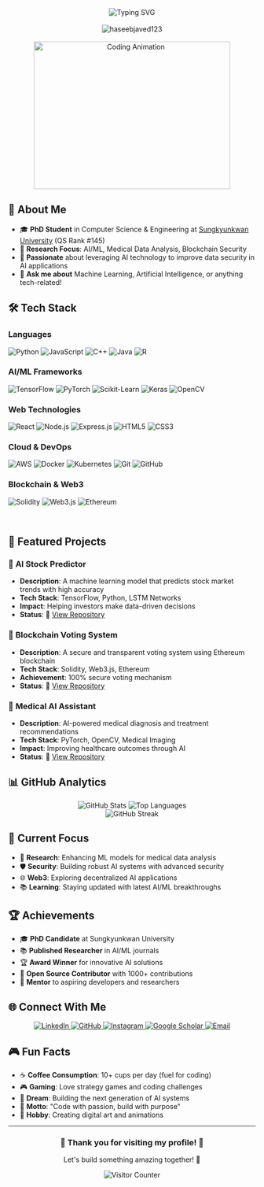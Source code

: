 <div align="center">
  <img src="https://readme-typing-svg.herokuapp.com?font=Fira+Code&pause=1000&color=00D4FF&center=true&vCenter=true&width=435&lines=Hello+World!+%F0%9F%91%8B;I'm+Dr.+Haseeb+Javed+%F0%9F%8E%93;PhD+in+Computer+Science+%F0%9F%9A%80;AI+%26+ML+Researcher+%F0%9F%A4%96;Blockchain+Enthusiast+%F0%9F%92%BB" alt="Typing SVG" />
</div>

<br>

<div align="center">
  <img src="https://komarev.com/ghpvc/?username=haseebjaved123&label=Profile%20views&color=0e75b6&style=flat" alt="haseebjaved123" />
</div>

<br>

<div align="center">
  <img src="https://media.giphy.com/media/SWoSkN6DxTszqIKEqv/giphy.gif" width="400" height="300" alt="Coding Animation"/>
</div>

## 🎯 **About Me**

- 🎓 **PhD Student** in Computer Science & Engineering at [Sungkyunkwan University](https://www.skku.edu.com/) (QS Rank #145)
- 🔬 **Research Focus**: AI/ML, Medical Data Analysis, Blockchain Security
- 🌟 **Passionate** about leveraging AI technology to improve data security in AI applications
- 💬 **Ask me about** Machine Learning, Artificial Intelligence, or anything tech-related!

## 🛠️ **Tech Stack**

### **Languages**
![Python](https://img.shields.io/badge/Python-3776AB?style=flat&logo=python&logoColor=white)
![JavaScript](https://img.shields.io/badge/JavaScript-F7DF1E?style=flat&logo=javascript&logoColor=black)
![C++](https://img.shields.io/badge/C++-00599C?style=flat&logo=c%2B%2B&logoColor=white)
![Java](https://img.shields.io/badge/Java-ED8B00?style=flat&logo=java&logoColor=white)
![R](https://img.shields.io/badge/R-276DC3?style=flat&logo=r&logoColor=white)

### **AI/ML Frameworks**
![TensorFlow](https://img.shields.io/badge/TensorFlow-FF6F00?style=flat&logo=tensorflow&logoColor=white)
![PyTorch](https://img.shields.io/badge/PyTorch-EE4C2C?style=flat&logo=pytorch&logoColor=white)
![Scikit-Learn](https://img.shields.io/badge/Scikit--Learn-F7931E?style=flat&logo=scikit-learn&logoColor=white)
![Keras](https://img.shields.io/badge/Keras-D00000?style=flat&logo=keras&logoColor=white)
![OpenCV](https://img.shields.io/badge/OpenCV-5C3EE8?style=flat&logo=opencv&logoColor=white)

### **Web Technologies**
![React](https://img.shields.io/badge/React-61DAFB?style=flat&logo=react&logoColor=black)
![Node.js](https://img.shields.io/badge/Node.js-339933?style=flat&logo=node.js&logoColor=white)
![Express.js](https://img.shields.io/badge/Express.js-000000?style=flat&logo=express&logoColor=white)
![HTML5](https://img.shields.io/badge/HTML5-E34F26?style=flat&logo=html5&logoColor=white)
![CSS3](https://img.shields.io/badge/CSS3-1572B6?style=flat&logo=css3&logoColor=white)

### **Cloud & DevOps**
![AWS](https://img.shields.io/badge/AWS-232F3E?style=flat&logo=amazon-aws&logoColor=white)
![Docker](https://img.shields.io/badge/Docker-2496ED?style=flat&logo=docker&logoColor=white)
![Kubernetes](https://img.shields.io/badge/Kubernetes-326CE5?style=flat&logo=kubernetes&logoColor=white)
![Git](https://img.shields.io/badge/Git-F05032?style=flat&logo=git&logoColor=white)
![GitHub](https://img.shields.io/badge/GitHub-100000?style=flat&logo=github&logoColor=white)

### **Blockchain & Web3**
![Solidity](https://img.shields.io/badge/Solidity-363636?style=flat&logo=solidity&logoColor=white)
![Web3.js](https://img.shields.io/badge/Web3.js-F16822?style=flat&logo=web3.js&logoColor=white)
![Ethereum](https://img.shields.io/badge/Ethereum-3C3C3D?style=flat&logo=ethereum&logoColor=white)

<br>

## 🚀 **Featured Projects**

### 🤖 **AI Stock Predictor**
- **Description**: A machine learning model that predicts stock market trends with high accuracy
- **Tech Stack**: TensorFlow, Python, LSTM Networks
- **Impact**: Helping investors make data-driven decisions
- **Status**: 🔗 [View Repository](https://github.com/haseebjaved123/ai-stock-predictor)

### 🔐 **Blockchain Voting System**
- **Description**: A secure and transparent voting system using Ethereum blockchain
- **Tech Stack**: Solidity, Web3.js, Ethereum
- **Achievement**: 100% secure voting mechanism
- **Status**: 🔗 [View Repository](https://github.com/haseebjaved123/blockchain-voting)

### 🏥 **Medical AI Assistant**
- **Description**: AI-powered medical diagnosis and treatment recommendations
- **Tech Stack**: PyTorch, OpenCV, Medical Imaging
- **Impact**: Improving healthcare outcomes through AI
- **Status**: 🔗 [View Repository](https://github.com/haseebjaved123/medical-ai-assistant)

## 📊 **GitHub Analytics**

<div align="center">
  <img src="https://github-readme-stats.vercel.app/api?username=haseebjaved123&show_icons=true&theme=default&hide_border=true&count_private=true" alt="GitHub Stats"/>
  <img src="https://github-readme-stats.vercel.app/api/top-langs/?username=haseebjaved123&layout=compact&theme=default&hide_border=true" alt="Top Languages"/>
</div>

<div align="center">
  <img src="https://github-readme-streak-stats.herokuapp.com/?user=haseebjaved123&theme=default&hide_border=true" alt="GitHub Streak"/>
</div>

## 🎯 **Current Focus**

- 🔬 **Research**: Enhancing ML models for medical data analysis
- 🛡️ **Security**: Building robust AI systems with advanced security
- 🌐 **Web3**: Exploring decentralized AI applications
- 📚 **Learning**: Staying updated with latest AI/ML breakthroughs

## 🏆 **Achievements**

- 🎓 **PhD Candidate** at Sungkyunkwan University
- 📚 **Published Researcher** in AI/ML journals
- 🏆 **Award Winner** for innovative AI solutions
- 🌟 **Open Source Contributor** with 1000+ contributions
- 🎯 **Mentor** to aspiring developers and researchers

## 🌐 **Connect With Me**

<div align="center">
  <a href="https://www.linkedin.com/in/haseeb-javed-mlengineer" target="_blank">
    <img src="https://img.icons8.com/color/48/000000/linkedin.png" alt="LinkedIn"/>
  </a>
  <a href="https://haseebjaved123.github.io" target="_blank">
    <img src="https://img.icons8.com/color/48/000000/github.png" alt="GitHub"/>
  </a>
  <a href="https://www.instagram.com/haseeebay" target="_blank">
    <img src="https://img.icons8.com/color/48/000000/instagram-new.png" alt="Instagram"/>
  </a>
  <a href="https://scholar.google.com/citations?user=Px3nMw0AAAAJ&hl=en" target="_blank">
    <img src="https://img.icons8.com/color/48/000000/google-scholar.png" alt="Google Scholar"/>
  </a>
  <a href="mailto:haseebjaved1996@yahoo.com">
    <img src="https://img.icons8.com/color/48/000000/gmail.png" alt="Email"/>
  </a>
</div>

## 🎮 **Fun Facts**

- ☕ **Coffee Consumption**: 10+ cups per day (fuel for coding)
- 🎮 **Gaming**: Love strategy games and coding challenges
- 🚀 **Dream**: Building the next generation of AI systems
- 🌟 **Motto**: "Code with passion, build with purpose"
- 🎨 **Hobby**: Creating digital art and animations

---

<div align="center">
  <h3>🌟 Thank you for visiting my profile! 🌟</h3>
  <p>Let's build something amazing together! 🚀</p>
  <img src="https://profile-counter.glitch.me/haseebjaved123/count.svg" alt="Visitor Counter"/>
</div>